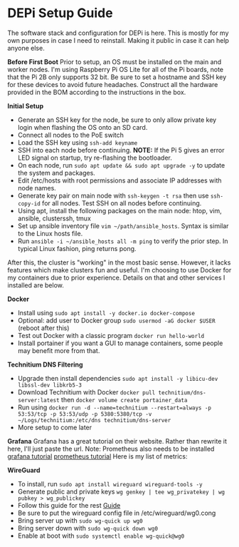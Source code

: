 # DEPi Setup Guide
The software stack and configuration for DEPi is here. This is mostly for my own purposes in case I need to reinstall. Making it public in case it can help anyone else.

**Before First Boot**
Prior to setup, an OS must be installed on the main and worker nodes. I'm using Raspberry Pi OS Lite for all of the Pi boards, note that the Pi 2B 
only supports 32 bit. Be sure to set a hostname and SSH key for these devices to avoid future headaches. Construct all the hardware provided in the BOM
according to the instructions in the box.

**Initial Setup**
* Generate an SSH key for the node, be sure to only allow private key login when flashing the OS onto an SD card.
* Connect all nodes to the PoE switch
* Load the SSH key using `ssh-add keyname`
* SSH into each node before continuing. **NOTE:** If the Pi 5 gives an error LED signal on startup, try re-flashing the bootloader.
* On each node, run `sudo apt update && sudo apt upgrade -y` to update the system and packages.
* Edit /etc/hosts with root permissions and associate IP addresses with node names.
* Generate key pair on main node with `ssh-keygen -t rsa` then use `ssh-copy-id` for all nodes. Test SSH on all nodes before continuing.
* Using apt, install the following packages on the main node: htop, vim, ansible, clusterssh, tmux
* Set up ansible inventory file `vim ~/path/ansible_hosts`. Syntax is similar to the Linux hosts file. 
* Run `ansible -i ~/ansible_hosts all -m ping` to verify the prior step. In typical Linux fashion, ping returns pong.

After this, the cluster is "working" in the most basic sense. However, it lacks features which make clusters fun and useful. I'm choosing to use Docker for my containers due to prior experience. Details on that and other services I installed are below.

**Docker**
* Install using `sudo apt install -y docker.io docker-compose`
* Optional: add user to Docker group `sudo usermod -aG docker $USER` (reboot after this)
* Test out Docker with a classic program `docker run hello-world`
* Install portainer if you want a GUI to manage containers, some people may benefit more from that.

**Technitium DNS Filtering**
* Upgrade then install dependencies `sudo apt install -y libicu-dev libssl-dev libkrb5-3`
* Download Technitium with Docker `docker pull technitium/dns-server:latest` then `docker volume create portainer_data`
* Run using `docker run -d --name=technitium --restart=always -p 53:53/tcp -p 53:53/udp -p 5380:5380/tcp -v ~/Logs/technitium:/etc/dns technitium/dns-server`
* More setup to come later

**Grafana**
Grafana has a great tutorial on their website. Rather than rewrite it here, I'll just paste the url. Note: Prometheus also needs to be installed \
[grafana tutorial](https://grafana.com/docs/grafana/latest/setup-grafana/installation/docker/)
[prometheus tutorial](https://prometheus.io/docs/prometheus/latest/getting_started/)
Here is my list of metrics:


**WireGuard**
* To install, run `sudo apt install wireguard wireguard-tools -y`
* Generate public and private keys `wg genkey | tee wg_privatekey | wg pubkey > wg_publickey`
* Follow this guide for the rest [Guide](https://wiresock.net/documentation/wireguard/config.html)
* Be sure to put the wireguard config file in /etc/wireguard/wg0.cong
* Bring server up with `sudo wg-quick up wg0`
* Bring server down with `sudo wg-quick down wg0`
* Enable at boot with `sudo systemctl enable wg-quick@wg0`